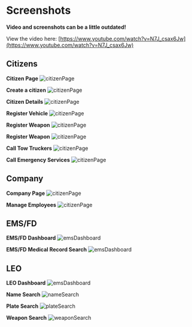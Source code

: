# Screenshots

**Video and screenshots can be a little outdated!**

View the video here: [https://www.youtube.com/watch?v=N7J_csax6Jw](https://www.youtube.com/watch?v=N7J_csax6Jw)

## Citizens

**Citizen Page**
![citizenPage](./screenshots/citizenPage.png)

**Create a citizen**
![citizenPage](./screenshots/createCitizen.png)

**Citizen Details**
![citizenPage](./screenshots/citizenDetail.png)

**Register Vehicle**
![citizenPage](./screenshots/registerVehicle.png)

**Register Weapon**
![citizenPage](./screenshots/registerWeapon.png)

**Register Weapon**
![citizenPage](./screenshots/registerWeapon.png)

**Call Tow Truckers**
![citizenPage](./screenshots/callTow.png)

**Call Emergency Services**
![citizenPage](./screenshots/call911.png)

## Company

**Company Page**
![citizenPage](./screenshots/companyPage.png)

**Manage Employees**
![citizenPage](./screenshots/companyEmployees.png)

## EMS/FD

**EMS/FD Dashboard**
![emsDashboard](./screenshots/ems-fd.png)

**EMS/FD Medical Record Search**
![emsDashboard](./screenshots/medicalRecordSearch.png)

## LEO

**LEO Dashboard**
![emsDashboard](./screenshots/leo-dashboard.png)

**Name Search**
![nameSearch](./screenshots/nameSearch.png)

**Plate Search**
![plateSearch](./screenshots/plateSearch.png)

**Weapon Search**
![weaponSearch](./screenshots/weaponSearch.png)
